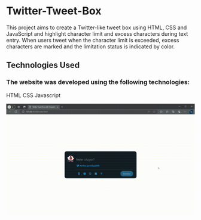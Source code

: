 <h1>Twitter-Tweet-Box</h1>

<p>This project aims to create a Twitter-like tweet box using HTML, CSS and JavaScript and highlight character limit and excess characters during text entry. When users tweet when the character limit is exceeded, excess characters are marked and the limitation status is indicated by color.</p>

<h2>Technologies Used</h2>
<h3>The website was developed using the following technologies:</h3>

HTML
CSS
Javascript

![](box.gif)